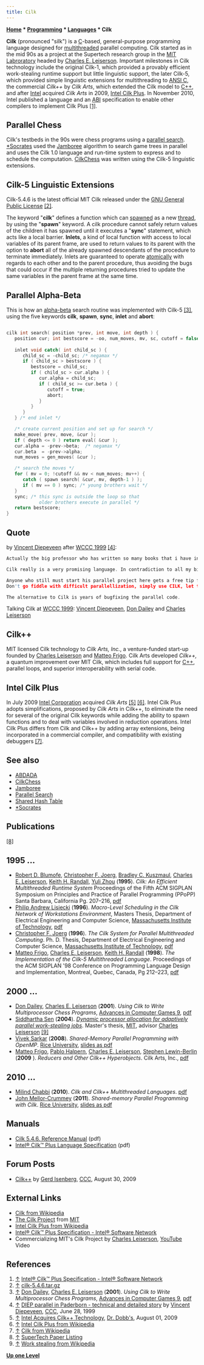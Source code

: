 ```yaml
---
title: Cilk
---
```

**[Home](Home "Home") * [Programming](Programming "Programming") * [Languages](Languages "Languages") * Cilk**

**Cilk** (pronounced "silk") is a [C](C "C")-based, general-purpose programming language designed for [multithreaded](https://en.wikipedia.org/wiki/Multithreading_%28computer_architecture%29) parallel computing. Cilk started as in the mid 90s as a project at the Supertech research group in the [MIT Labroratory](Massachusetts_Institute_of_Technology "Massachusetts Institute of Technology") headed by [Charles E. Leiserson](Charles_Leiserson "Charles Leiserson"). Important milestones in Cilk technology include the original Cilk-1, which provided a provably efficient work-stealing runtime support but little linguistic support, the later Cilk-5, which provided simple linguistic extensions for multithreading to [ANSI C](https://en.wikipedia.org/wiki/ANSI_C), the commercial *Cilk++* by *Cilk Arts*, which extended the Cilk model to [C++](Cpp "Cpp"), and after [Intel](Intel "Intel") acquired *Cilk Arts* in 2009, [Intel Cilk Plus](https://en.wikipedia.org/wiki/Intel_Cilk_Plus). In November 2010, Intel published a language and an [ABI](https://en.wikipedia.org/wiki/Application_binary_interface) specification to enable other compilers to implement Cilk Plus <a id="cite-note-1" href="#cite-ref-1">[1]</a>.

## Parallel Chess

Cilk's testbeds in the 90s were chess programs using a [parallel search](Parallel_Search "Parallel Search"). [\*Socrates](Star_Socrates "Star Socrates") used the [Jamboree](Jamboree "Jamboree") algorithm to search game trees in parallel and uses the Cilk 1.0 language and run-time system to express and to schedule the computation. [CilkChess](CilkChess "CilkChess") was written using the Cilk-5 linguistic extensions.

## Cilk-5 Linguistic Extensions

Cilk-5.4.6 is the latest official MIT Cilk released under the [GNU General Public License](Free_Software_Foundation#GPL "Free Software Foundation") <a id="cite-note-2" href="#cite-ref-2">[2]</a>.

The keyword "**cilk**" defines a function which can [spawned](https://en.wikipedia.org/wiki/Spawn_%28computing%29) as a new [thread](https://en.wikipedia.org/wiki/Thread_%28computer_science%29), by using the "**spawn**" keyword. A cilk procedure cannot safely return values of the children it has spawned until it executes a "**sync**" statement, which acts like a local barrier. **Inlets**, a kind of local function with access to local variables of its parent frame, are used to return values to its parent with the option to **abort** all of the already spawned descendants of the procedure to terminate immediately. Inlets are guaranteed to operate [atomically](https://en.wikipedia.org/wiki/Atomic_%28computer_science%29) with regards to each other and to the parent procedure, thus avoiding the bugs that could occur if the multiple returning procedures tried to update the same variables in the parent frame at the same time.

## Parallel Alpha-Beta

This is how an [alpha-beta](Alpha-Beta "Alpha-Beta") search routine was implemented with Cilk-5 <a id="cite-note-3" href="#cite-ref-3">[3]</a>, using the five keywords **cilk**, **spawn**, **sync**, **inlet** and **abort**:

```C++

cilk int search( position *prev, int move, int depth ) {
   position cur; int bestscore = -oo, num_moves, mv, sc, cutoff = false;
  
   inlet void catch( int child_sc ) {
      child_sc = -child_sc; /* negamax */
      if ( child_sc > bestscore ) {
         bestscore = child_sc;
         if ( child_sc > cur.alpha ) {
            cur.alpha = child_sc;
            if ( child_sc >= cur.beta ) { 
               cutoff = true;
               abort;
            }
         }
      }
   } /* end inlet */

   /* create current position and set up for search */
   make_move( prev, move, &cur );
   if ( depth <= 0 ) return eval( &cur );
   cur.alpha = -prev->beta;  /* negamax */
   cur.beta  = -prev->alpha;
   num_moves = gen_moves( &cur );

   /* search the moves */
   for ( mv = 0; !cutoff && mv < num_moves; mv++) {
      catch ( spawn search( &cur, mv, depth-1 ) );
      if ( mv == 0 ) sync; /* young brothers wait */
   }
   sync; /* this sync is outside the loop so that
            older brothers execute in parallel */
   return bestscore;
}

```

## Quote

by [Vincent Diepeveen](Vincent_Diepeveen "Vincent Diepeveen") after [WCCC 1999](WCCC_1999 "WCCC 1999") <a id="cite-note-4" href="#cite-ref-4">[4]</a>:

```C++
Actually the big professor who has written so many books that i have in my possession was there too: [Leiserson](Charles_Leiserson "Charles Leiserson"). Lucky i could exchange a few words during the game with him. 

```

```C++
Cilk really is a very promising language. In contradiction to all my big efforts to parallellize [DIEP](Diep "Diep"), writing in Cilk this goes a lot simpler. Regrettably when starting the parallel version of DIEP, there was no port of CILK to windows (the first demand for something is that it must work both in windows and linux before i can use it; interface is of course something different) otherwise i might have done better in paderborn. 

```

```C++
Anyone who still must start his parallel project here gets a free tip from me:
Don't go fiddle with difficult parallellization, simply use CILK, let that language handle the parallellism and keep only busy making a good program!

```

```C++
The alternative to Cilk is years of bugfixing the parallel code. 

```

[](File:ParallelExperts1999.jpg)
Talking Cilk at [WCCC 1999](WCCC_1999 "WCCC 1999"): [Vincent Diepeveen](Vincent_Diepeveen "Vincent Diepeveen"), [Don Dailey](Don_Dailey "Don Dailey") and [Charles Leiserson](Charles_Leiserson "Charles Leiserson")

## Cilk++

MIT licensed Cilk technology to *Cilk Arts, Inc.*, a venture-funded start-up founded by [Charles Leiserson](Charles_Leiserson "Charles Leiserson") and [Matteo Frigo](Matteo_Frigo "Matteo Frigo"). Cilk Arts developed *Cilk++,* a quantum improvement over MIT Cilk, which includes full support for [C++](Cpp "Cpp"), parallel loops, and superior interoperability with serial code.

## Intel Cilk Plus

In July 2009 [Intel Corporation](Intel "Intel") acquired *Cilk Arts* <a id="cite-note-5" href="#cite-ref-5">[5]</a> <a id="cite-note-6" href="#cite-ref-6">[6]</a>. Intel Cilk Plus adopts simplifications, proposed by *Cilk Arts* in Cilk++, to eliminate the need for several of the original Cilk keywords while adding the ability to spawn functions and to deal with variables involved in reduction operations. Intel Cilk Plus differs from Cilk and Cilk++ by adding array extensions, being incorporated in a commercial compiler, and compatibility with existing debuggers <a id="cite-note-7" href="#cite-ref-7">[7]</a>.

## See also

- [ABDADA](ABDADA "ABDADA")
- [CilkChess](CilkChess "CilkChess")
- [Jamboree](Jamboree "Jamboree")
- [Parallel Search](Parallel_Search "Parallel Search")
- [Shared Hash Table](Shared_Hash_Table "Shared Hash Table")
- [\*Socrates](Star_Socrates "Star Socrates")

## Publications

<a id="cite-note-8" href="#cite-ref-8">[8]</a>

## 1995 ...

- [Robert D. Blumofe](Robert_Blumofe "Robert Blumofe"), [Christopher F. Joerg](Chris_Joerg "Chris Joerg"), [Bradley C. Kuszmaul](Bradley_Kuszmaul "Bradley Kuszmaul"), [Charles E. Leiserson](Charles_Leiserson "Charles Leiserson"), [Keith H. Randall](Keith_H._Randall "Keith H. Randall"), [Yuli Zhou](Yuli_Zhou "Yuli Zhou") (**1995**). *Cilk: An Efficient Multithreaded Runtime System* Proceedings of the Fifth ACM SIGPLAN Symposium on Principles and Practice of Parallel Programming (PPoPP) Santa Barbara, California Pg. 207–216, [pdf](http://supertech.csail.mit.edu/papers/PPoPP95.pdf)
- [Philip Andrew Lisiecki](Phil_Lisiecki "Phil Lisiecki") (**1996**). *Macro-Level Scheduling in the Cilk Network of Workstations Environment*, Masters Thesis, Department of Electrical Engineering and Computer Science, [Massachusetts Institute of Technology](Massachusetts_Institute_of_Technology "Massachusetts Institute of Technology"), [pdf](http://supertech.csail.mit.edu/papers/lisiecki-msthesis.pdf)
- [Christopher F. Joerg](Chris_Joerg "Chris Joerg") (**1996**). *The Cilk System for Parallel Multithreaded Computing*. Ph. D. Thesis, Department of Electrical Engineering and Computer Science, [Massachusetts Institute of Technology](Massachusetts_Institute_of_Technology "Massachusetts Institute of Technology"), [pdf](http://supertech.csail.mit.edu/papers/joerg-phd-thesis.pdf)
- [Matteo Frigo](Matteo_Frigo "Matteo Frigo"), [Charles E. Leiserson](Charles_Leiserson "Charles Leiserson"), [Keith H. Randall](Keith_H._Randall "Keith H. Randall") (**1998**). *The Implementation of the Cilk-5 Multithreaded Language*. Proceedings of the ACM SIGPLAN '98 Conference on Programming Language Design and Implementation, Montreal, Quebec, Canada, Pg 212–223, [pdf](http://supertech.csail.mit.edu/papers/cilk5.pdf)

## 2000 ...

- [Don Dailey](Don_Dailey "Don Dailey"), [Charles E. Leiserson](Charles_Leiserson "Charles Leiserson") (**2001**). *Using Cilk to Write Multiprocessor Chess Programs*, [Advances in Computer Games 9](Advances_in_Computer_Games_9 "Advances in Computer Games 9"), [pdf](http://supertech.csail.mit.edu/papers/icca99.pdf)
- [Siddhartha Sen](Siddhartha_Sen "Siddhartha Sen") (**2004**). *[Dynamic processor allocation for adaptively parallel work-stealing jobs](https://dspace.mit.edu/handle/1721.1/33355)*. Master's thesis, [MIT](Massachusetts_Institute_of_Technology "Massachusetts Institute of Technology"), advisor [Charles Leiserson](Charles_Leiserson "Charles Leiserson") <a id="cite-note-9" href="#cite-ref-9">[9]</a>
- [Vivek Sarkar](http://www.cs.rice.edu/~vs3/home/Vivek_Sarkar.html) (**2008**). *Shared-Memory Parallel Programming with OpenMP*. [Rice University](https://en.wikipedia.org/wiki/Rice_University), [slides as pdf](http://www.cs.rice.edu/~vs3/comp422/lecture-notes/comp422-lec7-s08-v1.pdf)
- [Matteo Frigo](Matteo_Frigo "Matteo Frigo"), [Pablo Halpern](http://www.plaxo.com/profile/show/227634457468?pk=a7b8fd342887637e7e469951fbfa6ed308f28640), [Charles E. Leiserson](Charles_Leiserson "Charles Leiserson"), [Stephen Lewin-Berlin](http://venturebeatprofiles.com/person/profile/stephen-lewin-berlin) (**2009** ). *Reducers and Other Cilk++ Hyperobjects*. Cilk Arts, Inc., [pdf](http://www.fftw.org/~athena/papers/hyper.pdf)

## 2010 ...

- [Milind Chabbi](http://ai.arizona.edu/people/alumni/milind/) (**2010**). *Cilk and Cilk++ Multithreaded Languages*. [pdf](http://www.cs.rice.edu/~johnmc/comp522/lecture-notes/COMP522-2010-Lecture8-Cilk.pdf)
- [John Mellor-Crummey](http://www.cs.rice.edu/~johnmc/) (**2011**). *Shared-memory Parallel Programming with Cilk*. [Rice University](https://en.wikipedia.org/wiki/Rice_University), [slides as pdf](http://www.clear.rice.edu/comp422/lecture-notes/comp422-2011-Lecture4-Cilk.pdf)

## Manuals

- [Cilk 5.4.6. Reference Manual](http://supertech.csail.mit.edu/cilk/manual-5.4.6.pdf) (pdf)
- [Intel® Cilk™ Plus Language Specification](http://software.intel.com/sites/products/cilk-plus/cilk_plus_language_specification.pdf) (pdf)

## Forum Posts

- [Cilk++](http://www.talkchess.com/forum/viewtopic.php?t=29601) by [Gerd Isenberg](Gerd_Isenberg "Gerd Isenberg"), [CCC](CCC "CCC"), August 30, 2009

## External Links

- [Cilk from Wikipedia](https://en.wikipedia.org/wiki/Cilk)
- [The Cilk Project](http://supertech.csail.mit.edu/cilk/) from [MIT](Massachusetts_Institute_of_Technology "Massachusetts Institute of Technology")
- [Intel Cilk Plus from Wikipedia](https://en.wikipedia.org/wiki/Intel_Cilk_Plus)
- [Intel® Cilk™ Plus Specification - Intel® Software Network](http://software.intel.com/en-us/articles/intel-cilk-plus-specification/)
- Commercializing MIT's Cilk Project by [Charles Leiserson](Charles_Leiserson "Charles Leiserson"), [YouTube](https://en.wikipedia.org/wiki/YouTube) Video

## References

1. <a id="cite-ref-1" href="#cite-note-1">↑</a> [Intel® Cilk™ Plus Specification - Intel® Software Network](http://software.intel.com/en-us/articles/intel-cilk-plus-specification/)
1. <a id="cite-ref-2" href="#cite-note-2">↑</a> [cilk-5.4.6.tar.gz](http://supertech.csail.mit.edu/cilk/cilk-5.4.6.tar.gz)
1. <a id="cite-ref-3" href="#cite-note-3">↑</a> [Don Dailey](Don_Dailey "Don Dailey"), [Charles E. Leiserson](Charles_Leiserson "Charles Leiserson") (**2001**). *Using Cilk to Write Multiprocessor Chess Programs*, [Advances in Computer Games 9](Advances_in_Computer_Games_9 "Advances in Computer Games 9"), [pdf](http://supertech.csail.mit.edu/papers/icca99.pdf)
1. <a id="cite-ref-4" href="#cite-note-4">↑</a> [DIEP parallel in Paderborn - technical and detailed story](https://www.stmintz.com/ccc/index.php?id=58505) by [Vincent Diepeveen](Vincent_Diepeveen "Vincent Diepeveen"), [CCC](CCC "CCC"), June 28, 1999
1. <a id="cite-ref-5" href="#cite-note-5">↑</a> [Intel Acquires Cilk++ Technology](http://www.ddj.com/cpp/218900367), [Dr. Dobb's](http://www.ddj.com/), August 01, 2009
1. <a id="cite-ref-6" href="#cite-note-6">↑</a> [Intel Cilk Plus from Wikipedia](https://en.wikipedia.org/wiki/Intel_Cilk_Plus)
1. <a id="cite-ref-7" href="#cite-note-7">↑</a> [Cilk from Wikipedia](https://en.wikipedia.org/wiki/Cilk)
1. <a id="cite-ref-8" href="#cite-note-8">↑</a> [SuperTech Paper Listing](http://supertech.csail.mit.edu/papers.html)
1. <a id="cite-ref-9" href="#cite-note-9">↑</a> [Work stealing from Wikipedia](https://en.wikipedia.org/wiki/Work_stealing)

**[Up one Level](Languages "Languages")**

